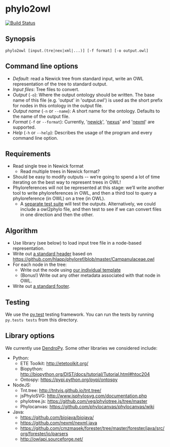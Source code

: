 # phylo2owl

[![Build Status](https://travis-ci.org/phyloref/phylo2owl.svg?branch=master)](https://travis-ci.org/phyloref/phylo2owl)

## Synopsis

```
phylo2owl [input.(tre|nex|xml|...)] [-f format] [-o output.owl]
```

## Command line options

* *Default*: read a Newick tree from standard input, 
  write an OWL representation of the tree to standard output.
* *Input files*: Tree files to convert.
* *Output* (`-o`): Where the output ontology should be written. 
  The base name of this file (e.g. 'output' in 'output.owl')
  is used as the short prefix for nodes in this ontology in the
  output file.
* *Output name* (`-n` or `--name`): A short name for the ontology. 
  Defaults to the name of the output file.
* *Format* (`-f` or `--format`): Currently, 
  '[newick](http://en.wikipedia.org/wiki/Newick_format)', 
  '[nexus](http://en.wikipedia.org/wiki/Nexus_file)' and 
  '[nexml](http://en.wikipedia.org/wiki/NeXML_format)' are 
  supported.
* *Help* (`-h` or `--help`): Describes the usage of the program and
  every command line option.

## Requirements

* Read single tree in Newick format
    - Read multiple trees in Newick format?
* Should be easy to modify outputs -- we’re going to spend a lot of
  time iterating on the best way to represent trees in OWL!
* Phyloreferences will not be represented at this stage: we’ll write
  another tool to write phyloreferences in OWL, and then a third tool
  to query a phyloreference (in OWL) on a tree (in OWL).
    - A [separate test suite](https://docs.google.com/document/d/1uOox6rqGZKafOtno0eSssMqbfM9wVtA1EtzdgoNH36o/edit?usp=sharing)
      will test the outputs. Alternatively, we could include a
      owl2phylo file, and then test to see if we can convert files in
      one direction and then the other.

## Algorithm

* Use library (see below) to load input tree file in a node-based
  representation.
* Write out [a standard header](templates/header.txt) based on
  https://github.com/hlapp/phyloref/blob/master/Campanulaceae.owl
* For each node in the tree:
    - Write out the node using [our individual template](templates/individual.txt)
    - (Bonus!) Write out any other metadata associated with that node
    in OWL.
* Write out [a standard footer](templates/footer.txt).

## Testing

We use the [py.test](http://www.pytest.org) testing framework. You can
run the tests by running `py.tests tests` from this directory.

## Library options

We currently use [DendroPy](https://pythonhosted.org/DendroPy/). Some other
libraries we considered include:

* Python:
    - ETE Toolkit: http://etetoolkit.org/
    - Biopython: http://biopython.org/DIST/docs/tutorial/Tutorial.html#htoc204 
    - Ontospy: https://pypi.python.org/pypi/ontospy 
* NodeJS:
    - Tnt.tree: http://tntvis.github.io/tnt.tree/
    - jsPhyloSVG: http://www.jsphylosvg.com/documentation.php
    - phylotree.js: https://github.com/veg/phylotree.js/tree/master
    - Phylocanvas: https://github.com/phylocanvas/phylocanvas/wiki
* Java:
    - https://github.com/biojava/biojava/
    - https://github.com/nexml/nexml.java 
    - https://github.com/cmzmasek/forester/tree/master/forester/java/src/org/forester/io/parsers 
    - http://owlapi.sourceforge.net/ 
